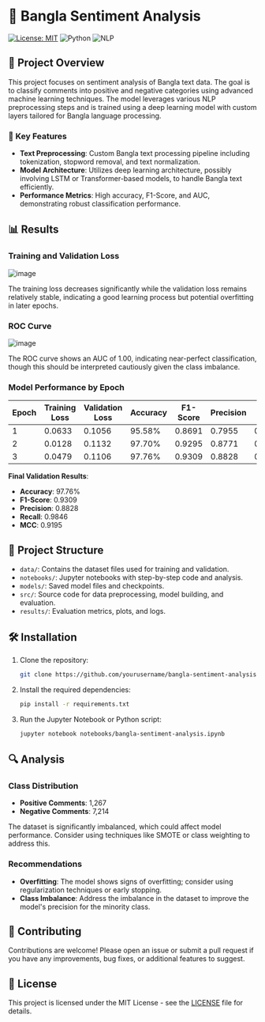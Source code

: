 # 📝 Bangla Sentiment Analysis

[![License: MIT](https://img.shields.io/badge/License-MIT-blue.svg)](https://opensource.org/licenses/MIT) ![Python](https://img.shields.io/badge/Language-Python-blue.svg) ![NLP](https://img.shields.io/badge/Domain-NLP-green.svg)

## 🚀 Project Overview

This project focuses on sentiment analysis of Bangla text data. The goal is to classify comments into positive and negative categories using advanced machine learning techniques. The model leverages various NLP preprocessing steps and is trained using a deep learning model with custom layers tailored for Bangla language processing.

### 🎯 Key Features
- **Text Preprocessing**: Custom Bangla text processing pipeline including tokenization, stopword removal, and text normalization.
- **Model Architecture**: Utilizes deep learning architecture, possibly involving LSTM or Transformer-based models, to handle Bangla text efficiently.
- **Performance Metrics**: High accuracy, F1-Score, and AUC, demonstrating robust classification performance.

## 📊 Results

### Training and Validation Loss
![image](https://github.com/user-attachments/assets/aa2fc9a5-45c6-47f1-ae3f-c44e120679d2)



The training loss decreases significantly while the validation loss remains relatively stable, indicating a good learning process but potential overfitting in later epochs.

### ROC Curve
![image](https://github.com/user-attachments/assets/1f07807d-9d1a-4678-aa55-86c60a11c90d)

The ROC curve shows an AUC of 1.00, indicating near-perfect classification, though this should be interpreted cautiously given the class imbalance.

### Model Performance by Epoch
| Epoch | Training Loss | Validation Loss | Accuracy | F1-Score | Precision | Recall | MCC  |
|-------|---------------|-----------------|----------|----------|-----------|--------|------|
| 1     | 0.0633        | 0.1056          | 95.58%   | 0.8691   | 0.7955    | 0.9577 | 0.8480 |
| 2     | 0.0128        | 0.1132          | 97.70%   | 0.9295   | 0.8771    | 0.9885 | 0.9181 |
| 3     | 0.0479        | 0.1106          | 97.76%   | 0.9309   | 0.8828    | 0.9846 | 0.9195 |

**Final Validation Results**:
- **Accuracy**: 97.76%
- **F1-Score**: 0.9309
- **Precision**: 0.8828
- **Recall**: 0.9846
- **MCC**: 0.9195

## 📂 Project Structure

- `data/`: Contains the dataset files used for training and validation.
- `notebooks/`: Jupyter notebooks with step-by-step code and analysis.
- `models/`: Saved model files and checkpoints.
- `src/`: Source code for data preprocessing, model building, and evaluation.
- `results/`: Evaluation metrics, plots, and logs.

## 🛠️ Installation

1. Clone the repository:
   ```bash
   git clone https://github.com/yourusername/bangla-sentiment-analysis.git
   
2. Install the required dependencies:
   ```bash
   pip install -r requirements.txt
   
4. Run the Jupyter Notebook or Python script:
   ```bash
   jupyter notebook notebooks/bangla-sentiment-analysis.ipynb
   
## 🔍 **Analysis**

### Class Distribution

- **Positive Comments**: 1,267
- **Negative Comments**: 7,214

The dataset is significantly imbalanced, which could affect model performance. Consider using techniques like SMOTE or class weighting to address this.

### Recommendations

- **Overfitting**: The model shows signs of overfitting; consider using regularization techniques or early stopping.
- **Class Imbalance**: Address the imbalance in the dataset to improve the model's precision for the minority class.

## 🤝 **Contributing**

Contributions are welcome! Please open an issue or submit a pull request if you have any improvements, bug fixes, or additional features to suggest.

## 📄 **License**

This project is licensed under the MIT License - see the [LICENSE](LICENSE) file for details.

   
